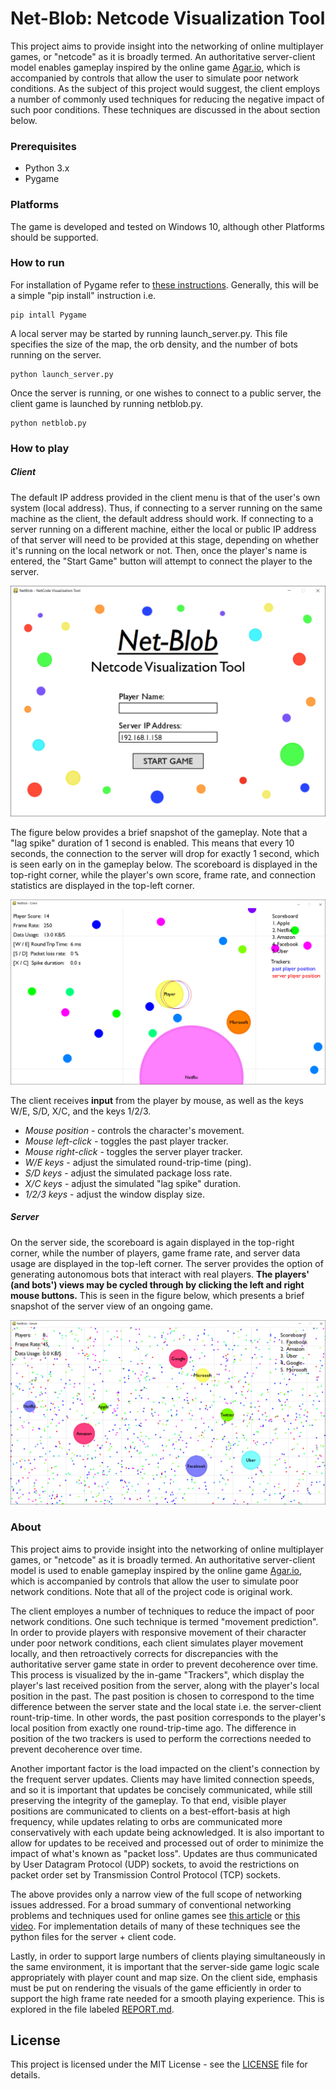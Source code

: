 # Net-Blob: Netcode Visualization Tool

This project aims to provide insight into the networking of online multiplayer games, or "netcode" as it is broadly termed. An authoritative server-client model enables gameplay inspired by the online game [Agar.io](https://agar.io), which is accompanied by controls that allow the user to simulate poor network conditions. As the subject of this project would suggest, the client employs a number of commonly used techniques for reducing the negative impact of such poor conditions. These techniques are discussed in the about section below.

### Prerequisites

* Python 3.x
* Pygame

### Platforms

The game is developed and tested on Windows 10, although other Platforms should be supported.

### How to run

For installation of Pygame refer to [these instructions](https://www.pygame.org/wiki/GettingStarted). Generally, this will be a simple "pip install" instruction i.e.
```
pip intall Pygame
```
A local server may be started by running launch_server.py. This file specifies the size of the map, the orb density, and the number of bots running on the server.
```
python launch_server.py
```
Once the server is running, or one wishes to connect to a public server, the client game is launched by running netblob.py.
```
python netblob.py
```

### How to play
##### Client
The default IP address provided in the client menu is that of the user's own system (local address). Thus, if connecting to a server running on the same machine as the client, the default address should work. If connecting to a server running on a different machine, either the local or public IP address of that server will need to be provided at this stage, depending on whether it's running on the local network or not. Then, once the player's name is entered, the "Start Game" button will attempt to connect the player to the server.

![Game Menu](figures/client_menu.png)

The figure below provides a brief snapshot of the gameplay. Note that a "lag spike" duration of 1 second is enabled. This means that every 10 seconds, the connection to the server will drop for exactly 1 second, which is seen early on in the gameplay below. The scoreboard is displayed in the top-right corner, while the player's own score, frame rate, and connection statistics are displayed in the top-left corner.

![Client View](figures/client_view.png)

The client receives **input** from the player by mouse, as well as the keys  W/E, S/D, X/C, and the keys 1/2/3. 
* *Mouse position* - controls the character's movement.
* *Mouse left-click* - toggles the past player tracker.
* *Mouse right-click* - toggles the server player tracker.
* *W/E keys* - adjust the simulated round-trip-time (ping).
* *S/D keys* - adjust the simulated package loss rate.
* *X/C keys* - adjust the simulated "lag spike" duration.
* *1/2/3 keys* - adjust the window display size.


##### Server
On the server side, the scoreboard is again displayed in the top-right corner, while the number of players, game frame rate, and server data usage are displayed in the top-left corner. The server provides the option of generating autonomous bots that interact with real players. **The players' (and bots') views may be cycled through by clicking the left and right mouse buttons.** This is seen in the figure below, which presents a brief snapshot of the server view of an ongoing game.

![Server View](figures/server_view.png)


### About

This project aims to provide insight into the networking of online multiplayer games, or "netcode" as it is broadly termed. An authoritative server-client model is used to enable gameplay inspired by the online game [Agar.io](https://agar.io), which is accompanied by controls that allow the user to simulate poor network conditions. Note that all of the project code is original work.

The client employes a number of techniques to reduce the impact of poor network conditions. One such technique is termed "movement prediction". In order to provide players with responsive movement of their character under poor network conditions, each client simulates player movement locally, and then retroactively corrects for discrepancies with the authoritative server game state in order to prevent decoherence over time. This process is visualized by the in-game "Trackers", which display the player's last received position from the server, along with the player's local position in the past. The past position is chosen to correspond to the time difference between the server state and the local state i.e. the server-client rount-trip-time. In other words, the past position corresponds to the player's local position from exactly one round-trip-time ago. The difference in position of the two trackers is used to perform the corrections needed to prevent decoherence over time.

Another important factor is the load impacted on the client's connection by the frequent server updates. Clients may have limited connection speeds, and so it is important that updates be concisely communicated, while still preserving the integrity of the gameplay. To that end, visible player positions are communicated to clients on a best-effort-basis at high frequency, while updates relating to orbs are communicated more conservatively with each update being acknowledged. It is also important to allow for updates to be received and processed out of order to minimize the impact of what's known as "packet loss". Updates are thus communicated by User Datagram Protocol (UDP) sockets, to avoid the restrictions on packet order set by Transmission Control Protocol (TCP) sockets.

The above provides only a narrow view of the full scope of networking issues addressed. For a broad summary of conventional networking  problems and techniques used for online games see [this article](https://medium.com/@meseta/netcode-concepts-part-1-introduction-ec5763fe458c) or [this video](https://www.youtube.com/watch?v=vTH2ZPgYujQ). For implementation details of many of these techniques see the python files for the server + client code.

Lastly, in order to support large numbers of clients playing simultaneously in the same environment, it is important that the server-side game logic scale appropriately with player count and map size. On the client side, emphasis must be put on rendering the visuals of the game efficiently in order to support the high frame rate needed for a smooth playing experience. This is explored in the file labeled [REPORT.md](REPORT.md).

## License

This project is licensed under the MIT License - see the [LICENSE](LICENSE) file for details.
